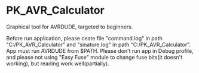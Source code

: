 # PK_AVR_Calculator

Graphical tool for AVRDUDE, targeted to beginners.

Before run application, please ceate file "command.log" in path "C:/PK_AVR_Calculator" and "sinature.log" in path "C:/PK_AVR_Calculator". App must run AVRDUDE from $PATH. Please don't run app in Debug profile, and please not using "Easy Fuse" module to change fuse bits(it doesn't working), but reading work well(partially).
